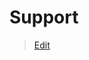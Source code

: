 # Support

> [Edit](https://github.com/FMDatahub/Portal/blob/main/docs/Moduler/Administration/Support.md)
